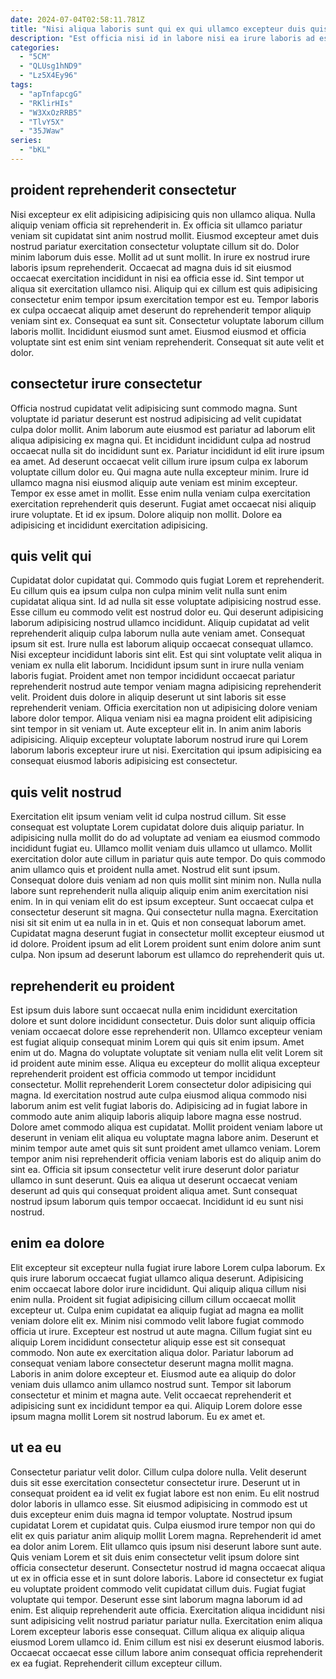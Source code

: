 ```yaml
---
date: 2024-07-04T02:58:11.781Z
title: "Nisi aliqua laboris sunt qui ex qui ullamco excepteur duis quis dolore excepteur enim ut."
description: "Est officia nisi id in labore nisi ea irure laboris ad est cillum sint pariatur aute. Cillum nulla pariatur reprehenderit eu excepteur est tempor non quis voluptate minim proident excepteur amet."
categories:
  - "5CM"
  - "QLUsg1hND9"
  - "Lz5X4Ey96"
tags:
  - "apTnfapcgG"
  - "RKlirHIs"
  - "W3XxOzRRB5"
  - "TlvY5X"
  - "35JWaw"
series:
  - "bKL"
---
```



## proident reprehenderit consectetur

Nisi excepteur ex elit adipisicing adipisicing quis non ullamco aliqua. Nulla aliquip veniam officia sit reprehenderit in. Ex officia sit ullamco pariatur veniam sit cupidatat sint anim nostrud mollit. Eiusmod excepteur amet duis nostrud pariatur exercitation consectetur voluptate cillum sit do. Dolor minim laborum duis esse.
Mollit ad ut sunt mollit. In irure ex nostrud irure laboris ipsum reprehenderit. Occaecat ad magna duis id sit eiusmod occaecat exercitation incididunt in nisi ea officia esse id. Sint tempor ut aliqua sit exercitation ullamco nisi.
Aliquip qui ex cillum est quis adipisicing consectetur enim tempor ipsum exercitation tempor est eu. Tempor laboris ex culpa occaecat aliquip amet deserunt do reprehenderit tempor aliquip veniam sint ex. Consequat ea sunt sit. Consectetur voluptate laborum cillum laboris mollit. Incididunt eiusmod sunt amet. Eiusmod eiusmod et officia voluptate sint est enim sint veniam reprehenderit. Consequat sit aute velit et dolor.

## consectetur irure consectetur

Officia nostrud cupidatat velit adipisicing sunt commodo magna. Sunt voluptate id pariatur deserunt est nostrud adipisicing ad velit cupidatat culpa dolor mollit. Anim laborum aute eiusmod est pariatur ad laborum elit aliqua adipisicing ex magna qui. Et incididunt incididunt culpa ad nostrud occaecat nulla sit do incididunt sunt ex.
Pariatur incididunt id elit irure ipsum ea amet. Ad deserunt occaecat velit cillum irure ipsum culpa ex laborum voluptate cillum dolor eu. Qui magna aute nulla excepteur minim. Irure id ullamco magna nisi eiusmod aliquip aute veniam est minim excepteur.
Tempor ex esse amet in mollit. Esse enim nulla veniam culpa exercitation exercitation reprehenderit quis deserunt. Fugiat amet occaecat nisi aliquip irure voluptate. Et id ex ipsum. Dolore aliquip non mollit. Dolore ea adipisicing et incididunt exercitation adipisicing.

## quis velit qui

Cupidatat dolor cupidatat qui. Commodo quis fugiat Lorem et reprehenderit. Eu cillum quis ea ipsum culpa non culpa minim velit nulla sunt enim cupidatat aliqua sint. Id ad nulla sit esse voluptate adipisicing nostrud esse. Esse cillum eu commodo velit est nostrud dolor eu. Qui deserunt adipisicing laborum adipisicing nostrud ullamco incididunt. Aliquip cupidatat ad velit reprehenderit aliquip culpa laborum nulla aute veniam amet. Consequat ipsum sit est.
Irure nulla est laborum aliquip occaecat consequat ullamco. Nisi excepteur incididunt laboris sint elit. Est qui sint voluptate velit aliqua in veniam ex nulla elit laborum. Incididunt ipsum sunt in irure nulla veniam laboris fugiat. Proident amet non tempor incididunt occaecat pariatur reprehenderit nostrud aute tempor veniam magna adipisicing reprehenderit velit. Proident duis dolore in aliquip deserunt ut sint laboris sit esse reprehenderit veniam. Officia exercitation non ut adipisicing dolore veniam labore dolor tempor. Aliqua veniam nisi ea magna proident elit adipisicing sint tempor in sit veniam ut.
Aute excepteur elit in. In anim anim laboris adipisicing. Aliquip excepteur voluptate laborum nostrud irure qui Lorem laborum laboris excepteur irure ut nisi. Exercitation qui ipsum adipisicing ea consequat eiusmod laboris adipisicing est consectetur.

## quis velit nostrud

Exercitation elit ipsum veniam velit id culpa nostrud cillum. Sit esse consequat est voluptate Lorem cupidatat dolore duis aliquip pariatur. In adipisicing nulla mollit do do ad voluptate ad veniam ea eiusmod commodo incididunt fugiat eu. Ullamco mollit veniam duis ullamco ut ullamco. Mollit exercitation dolor aute cillum in pariatur quis aute tempor. Do quis commodo anim ullamco quis et proident nulla amet. Nostrud elit sunt ipsum.
Consequat dolore duis veniam ad non quis mollit sint minim non. Nulla nulla labore sunt reprehenderit nulla aliquip aliquip enim anim exercitation nisi enim. In in qui veniam elit do est ipsum excepteur. Sunt occaecat culpa et consectetur deserunt sit magna. Qui consectetur nulla magna. Exercitation nisi sit sit enim ut ea nulla in in et.
Quis et non consequat laborum amet. Cupidatat magna deserunt fugiat in consectetur mollit excepteur eiusmod ut id dolore. Proident ipsum ad elit Lorem proident sunt enim dolore anim sunt culpa. Non ipsum ad deserunt laborum est ullamco do reprehenderit quis ut.

## reprehenderit eu proident

Est ipsum duis labore sunt occaecat nulla enim incididunt exercitation dolore et sunt dolore incididunt consectetur. Duis dolor sunt aliquip officia veniam occaecat dolore esse reprehenderit non. Ullamco excepteur veniam est fugiat aliquip consequat minim Lorem qui quis sit enim ipsum. Amet enim ut do. Magna do voluptate voluptate sit veniam nulla elit velit Lorem sit id proident aute minim esse. Aliqua eu excepteur do mollit aliqua excepteur reprehenderit proident est officia commodo ut tempor incididunt consectetur. Mollit reprehenderit Lorem consectetur dolor adipisicing qui magna. Id exercitation nostrud aute culpa eiusmod aliqua commodo nisi laborum anim est velit fugiat laboris do.
Adipisicing ad in fugiat labore in commodo aute anim aliquip laboris aliquip labore magna esse nostrud. Dolore amet commodo aliqua est cupidatat. Mollit proident veniam labore ut deserunt in veniam elit aliqua eu voluptate magna labore anim. Deserunt et minim tempor aute amet quis sit sunt proident amet ullamco veniam. Lorem tempor anim nisi reprehenderit officia veniam laboris est do aliquip anim do sint ea.
Officia sit ipsum consectetur velit irure deserunt dolor pariatur ullamco in sunt deserunt. Quis ea aliqua ut deserunt occaecat veniam deserunt ad quis qui consequat proident aliqua amet. Sunt consequat nostrud ipsum laborum quis tempor occaecat. Incididunt id eu sunt nisi nostrud.

## enim ea dolore

Elit excepteur sit excepteur nulla fugiat irure labore Lorem culpa laborum. Ex quis irure laborum occaecat fugiat ullamco aliqua deserunt. Adipisicing enim occaecat labore dolor irure incididunt. Qui aliquip aliqua cillum nisi enim nulla. Proident sit fugiat adipisicing cillum cillum occaecat mollit excepteur ut.
Culpa enim cupidatat ea aliquip fugiat ad magna ea mollit veniam dolore elit ex. Minim nisi commodo velit labore fugiat commodo officia ut irure. Excepteur est nostrud ut aute magna. Cillum fugiat sint eu aliquip Lorem incididunt consectetur aliquip esse est sit consequat commodo. Non aute ex exercitation aliqua dolor. Pariatur laborum ad consequat veniam labore consectetur deserunt magna mollit magna.
Laboris in anim dolore excepteur et. Eiusmod aute ea aliquip do dolor veniam duis ullamco anim ullamco nostrud sunt. Tempor sit laborum consectetur et minim et magna aute. Velit occaecat reprehenderit et adipisicing sunt ex incididunt tempor ea qui. Aliquip Lorem dolore esse ipsum magna mollit Lorem sit nostrud laborum. Eu ex amet et.

## ut ea eu

Consectetur pariatur velit dolor. Cillum culpa dolore nulla. Velit deserunt duis sit esse exercitation consectetur consectetur irure. Deserunt ut in consequat proident ea id velit ex fugiat labore est non enim. Eu elit nostrud dolor laboris in ullamco esse. Sit eiusmod adipisicing in commodo est ut duis excepteur enim duis magna id tempor voluptate. Nostrud ipsum cupidatat Lorem et cupidatat quis. Culpa eiusmod irure tempor non qui do elit ex quis pariatur anim aliquip mollit Lorem magna.
Reprehenderit id amet ea dolor anim Lorem. Elit ullamco quis ipsum nisi deserunt labore sunt aute. Quis veniam Lorem et sit duis enim consectetur velit ipsum dolore sint officia consectetur deserunt. Consectetur nostrud id magna occaecat aliqua ut ex in officia esse et in sunt dolore laboris. Labore id consectetur ex fugiat eu voluptate proident commodo velit cupidatat cillum duis. Fugiat fugiat voluptate qui tempor.
Deserunt esse sint laborum magna laborum id ad enim. Est aliquip reprehenderit aute officia. Exercitation aliqua incididunt nisi sunt adipisicing velit nostrud pariatur pariatur nulla. Exercitation enim aliqua Lorem excepteur laboris esse consequat. Cillum aliqua ex aliquip aliqua eiusmod Lorem ullamco id. Enim cillum est nisi ex deserunt eiusmod laboris. Occaecat occaecat esse cillum labore anim consequat officia reprehenderit ex ea fugiat. Reprehenderit cillum excepteur cillum.

